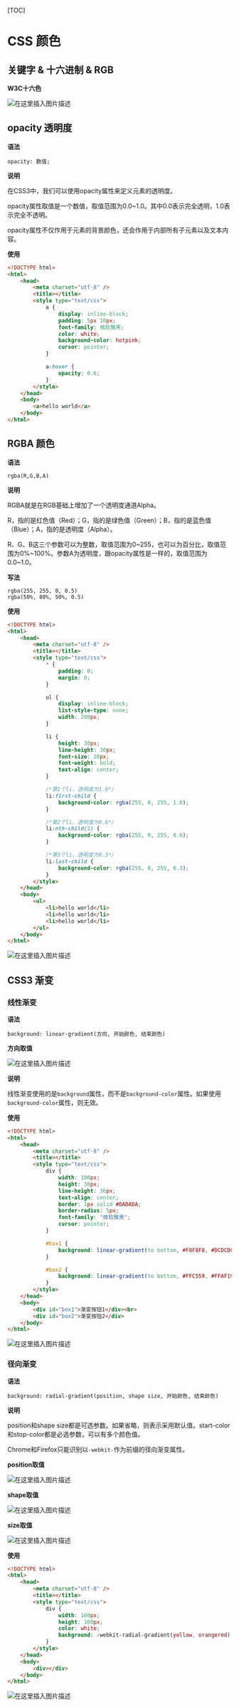 [TOC]

# CSS 颜色

## 关键字 & 十六进制 & RGB

**W3C十六色**

![在这里插入图片描述](https://img-blog.csdnimg.cn/cf3cedcf61804821ac122cb134796ed0.png)



## opacity 透明度

**语法**

```
opacity: 数值;
```

**说明**

在CSS3中，我们可以使用opacity属性来定义元素的透明度。

opacity属性取值是一个数值，取值范围为0.0~1.0。其中0.0表示完全透明，1.0表示完全不透明。

opacity属性不仅作用于元素的背景颜色，还会作用于内部所有子元素以及文本内容。

**使用**

```html
<!DOCTYPE html>
<html>
	<head>
		<meta charset="utf-8" />
		<title></title>
		<style type="text/css">
			a {
				display: inline-block;
				padding: 5px 10px;
				font-family: 微软雅黑;
				color: white;
				background-color: hotpink;
				cursor: pointer;
			}

			a:hover {
				opacity: 0.6;
			}
		</style>
	</head>
	<body>
		<a>hello world</a>
	</body>
</html>
```



## RGBA 颜色

**语法**

```
rgba(R,G,B,A)
```

**说明**

RGBA就是在RGB基础上增加了一个透明度通道Alpha。

R，指的是红色值（Red）；G，指的是绿色值（Green）；B，指的是蓝色值（Blue）；A，指的是透明度（Alpha）。

R、G、B这三个参数可以为整数，取值范围为0~255，也可以为百分比，取值范围为0%~100%。参数A为透明度，跟opacity属性是一样的，取值范围为0.0~1.0。

**写法**

```
rgba(255, 255, 0, 0.5)
rgba(50%, 80%, 50%, 0.5)
```

**使用**

```html
<!DOCTYPE html>
<html>
	<head>
		<meta charset="utf-8" />
		<title></title>
		<style type="text/css">
			* {
				padding: 0;
				margin: 0;
			}

			ul {
				display: inline-block;
				list-style-type: none;
				width: 200px;
			}

			li {
				height: 30px;
				line-height: 30px;
				font-size: 20px;
				font-weight: bold;
				text-align: center;
			}

			/*第1个li，透明度为1.0*/
			li:first-child {
				background-color: rgba(255, 0, 255, 1.0);
			}

			/*第2个li，透明度为0.6*/
			li:nth-child(2) {
				background-color: rgba(255, 0, 255, 0.6);
			}

			/*第3个li，透明度为0.3*/
			li:last-child {
				background-color: rgba(255, 0, 255, 0.3);
			}
		</style>
	</head>
	<body>
		<ul>
			<li>hello world</li>
			<li>hello world</li>
			<li>hello world</li>
		</ul>
	</body>
</html>
```

![在这里插入图片描述](https://img-blog.csdnimg.cn/9a4d8dfa077f4a6f9d11498168f034d7.png)



## CSS3 渐变

### 线性渐变

**语法**

```
background: linear-gradient(方向, 开始颜色, 结束颜色)
```

**方向取值**

![在这里插入图片描述](https://img-blog.csdnimg.cn/ca5eb2c163de4f7ea86d11d1e0640522.png)

**说明**

线性渐变使用的是`background`属性，而不是`background-color`属性。如果使用`background-color`属性，则无效。

**使用**

```html
<!DOCTYPE html>
<html>
	<head>
		<meta charset="utf-8" />
		<title></title>
		<style type="text/css">
			div {
				width: 100px;
				height: 36px;
				line-height: 36px;
				text-align: center;
				border: 1px solid #DADADA;
				border-radius: 5px;
				font-family: "微软雅黑";
				cursor: pointer;
			}

			#box1 {
				background: linear-gradient(to bottom, #F8F8F8, #DCDCDC);
			}

			#box2 {
				background: linear-gradient(to bottom, #FFC559, #FFAF19);
			}
		</style>
	</head>
	<body>
		<div id="box1">渐变按钮1</div><br>
		<div id="box2">渐变按钮2</div>
	</body>
</html>
```

![在这里插入图片描述](https://img-blog.csdnimg.cn/2c461b9297f944258b27512fa1fabdd8.png)



### 径向渐变

**语法**

```
background: radial-gradient(position, shape size, 开始颜色, 结束颜色)
```

**说明**

position和shape size都是可选参数。如果省略，则表示采用默认值。start-color和stop-color都是必选参数，可以有多个颜色值。

Chrome和Firefox只能识别以`-webkit-`作为前缀的径向渐变属性。

**position取值**

![在这里插入图片描述](https://img-blog.csdnimg.cn/edd78d0d3fde4d6f98914d9cfff00db1.png)

**shape取值**

![在这里插入图片描述](https://img-blog.csdnimg.cn/af35e2d5c6aa4730a1b079a6f9e79441.png)

**size取值**

![在这里插入图片描述](https://img-blog.csdnimg.cn/4bd5b6037c684b05ad0927b21c78456f.png)

**使用**

```html
<!DOCTYPE html>
<html>
	<head>
		<meta charset="utf-8" />
		<title></title>
		<style type="text/css">
			div {
				width: 160px;
				height: 160px;
				color: white;
				background: -webkit-radial-gradient(yellow, orangered);
			}
		</style>
	</head>
	<body>
		<div></div>
	</body>
</html>
```

![在这里插入图片描述](https://img-blog.csdnimg.cn/1bcd9090560149fba41a6be0d5a5ba5f.png)



